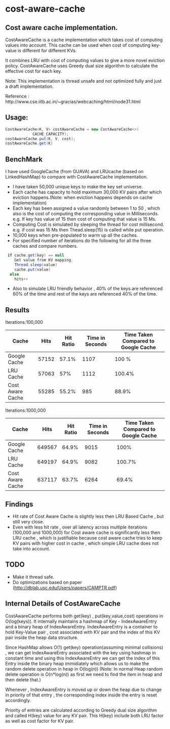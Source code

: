 cost-aware-cache
================

Cost aware cache implementation.
--------------------------------

CostAwareCache is a cache implementation which takes cost of computing values into account. This cache can be used when cost of computing key-value is different for different KVs.
<p>
It combines LRU with cost of computing values to give a more novel eviction policy.
CostAwareCache uses Greedy dual size algorithm to calculate the effective cost for each key.<p>
Note: This implementation is thread unsafe and not optimized fully and just a draft implementation.
<p>
Reference : http://www.cse.iitb.ac.in/~gracias/webcaching/html/node31.html
<p>

Usage:
------
```java
CostAwareCache<K, V> costAwareCache = new CostAwareCache<>(
			CACHE_CAPACITY);
costAwareCache.put(K, V, cost);
costAwareCache.get(K) 
```			
			

BenchMark 
---------
I have used GoogleCache (from GUAVA) and LRUcache (based on LinkedHashMap) to compare with CostAwareCache implementation.

* I have taken 50,000 unique keys to make the key set universe.
* Each cache has capacity to hold maximum 30,000 KV pairs after which eviction happens.(Note: when eviction happens depends on cache implementation)
* Each key has been assigned a value randomly between 1 to 50  , which also is the cost of computing the corresponding value in Milliseconds. e.g. If key has value of 15 then cost of computing that value is 15 Ms.
* Computing Cost is simulated by sleeping the thread for cost millisecond. e.g. if cost was 15 Ms then Thead.sleep(15) is called while put operation.
* 10,000 keys when pre-populated to warm up all the caches.
* For specified number of iterations do the following for all the three caches and compare numbers.
```java
 if cache.get(key) == null
	Get value from KV mapping.
	Thread.sleep(value)
	cache.put(value)
  else
   	hits++
```
* Also to simulate LRU friendly behavior , 40% of the keys are referenced 60% of the time and rest of the keys are referenced 40% of the time.

Results
-------
Iterations:100,000

|Cache | Hits | Hit Ratio | Time in Seconds | Time Taken Compared to Google Cache
|------|------|-----------|-----------------| -----------------------------------
|Google Cache | 57152 | 57.1% | 1107 | 100 % 
|LRU Cache | 57063 | 57% | 1112 | 100.4%
|Cost Aware Cache | 55285 | 55.2% | 985 | 88.9%

Iterations:1000,000

|Cache | Hits | Hit Ratio | Time in Seconds | Time Taken Compared to Google Cache
|------|------|-----------|-----------------| -----------------------------------
|Google Cache | 649567 | 64.9% | 9015 | 100%
|LRU Cache | 649197 | 64.9% | 9082 | 100.7%
|Cost Aware Cache | 637117 | 63.7% | 6264 | 69.4%

Findings
--------

* Hit rate of Cost Aware Cache is slightly less then LRU Based Cache , but still very close.
* Even with less hit rate , over all latency across multiple iterations (100,000 and 1000,000) for Cost aware cache is significantly less then LRU cache , which is justifiable because cost aware cache tries to keep KV pairs with higher cost in cache , which simple LRU cache does not take into account.

TODO
----

* Make it thread safe.
* Do optimizations based on paper (http://dblab.usc.edu/Users/papers/CAMPTR.pdf)

Internal Details of CostAwareCache
----------------------------------
CostAwareCache performs both get(key) , put(key,value,cost) operations in O(log(keys)).
It internally maintains a hashmap of Key - IndexAwareEntry and a binary heap of IndexAwareEntry. IndexAwareEntry is a container to hold Key-Value pair , cost associated with KV pair and the index of this KV pair inside the heap data structure.

Since HashMap allows O(1) get(key) operation(assuming minimal collisions) , we can get IndexAwareEntry associated with the key using hashmap in constant time and using this IndexAwareEntry we can get the index of this Entry inside the binary heap immidiately which allows us to make the random delete operation in heap in O(log(n)) (Note: In normal Heap random delete operation is O(n*log(n)) as first we need to find the item in heap and then delete that.)

Whenever , IndexAwareEntry is moved up or down the heap due to change in priority of that entry , the corresponding index inside the entry is reset accordingly.

Priority of entries are calculated according to Greedy dual size algorithm and called H(key) value for any KV pair. This H(key) include both LRU factor as well as cost factor for KV pair.


			
